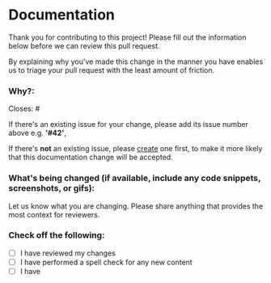 # Documentation

Thank you for contributing to this project! Please fill out the information below before we can review this pull
request. 

By explaining why you've made this change in the manner you have enables us to triage your pull request with the least amount of friction.

### Why?:

Closes: #

If there's an existing issue for your change, please add its issue number above e.g. **'#42'**,

If there's **not** an existing issue,
please [create](https://github.com/chrisdenman/test.learnyouahaskell.github.io/issues/new/choose) one first, to make it
more likely that this documentation change will be accepted.

### What's being changed (if available, include any code snippets, screenshots, or gifs):

Let us know what you are changing. Please share anything that provides the most context for reviewers.

### Check off the following:

- [ ] I have reviewed my changes
- [ ] I have performed a spell check for any new content
- [ ] I have 
